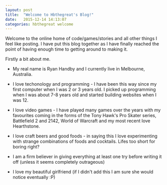 ```yaml
---
layout: post
title:  "Welcome to Hbthegreat's Blog!"
date:   2015-12-14 14:13:07
categories: hbthegreat welcome
---
```


Welcome to the online home of code/games/stories and all other things I feel like posting. I have put this blog together as I have finally reached the point of having enough time to getting around to making it.

Firstly a bit about me.

* My real name is Ryan Handby and I currently live in Melbourne, Australia.

* I love techonology and programming - I have been this way since my first computer when I was 2 or 3 years old. I picked up programming when I was about 7-8 years old and started building websites when I was 12.

* I love video games - I have played many games over the years with my favourites coming in the forms of the Tony Hawk's Pro Skater series, Battlefield 2 and 2142, World of Warcraft and my most recent love Hearthstone.

* I love craft beers and good foods - in saying this I love experimenting with strange combinations of foods and cocktails. Lifes too short for boring right?

* I am a firm believer in giving everything at least one try before writing it off (unless it seems completely outrageous)

* I love my beautiful girlfriend (if I didn't add this I am sure she would notice eventually :P)


